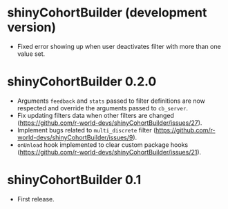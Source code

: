 # shinyCohortBuilder (development version)

* Fixed error showing up when user deactivates filter with more than one value set.

# shinyCohortBuilder 0.2.0 

* Arguments `feedback` and `stats` passed to filter definitions are now respected and override the arguments passed to `cb_server`.
* Fix updating filters data when other filters are changed (https://github.com/r-world-devs/shinyCohortBuilder/issues/27).
* Implement bugs related to `multi_discrete` filter (https://github.com/r-world-devs/shinyCohortBuilder/issues/9).
* `onUnload` hook implemented to clear custom package hooks (https://github.com/r-world-devs/shinyCohortBuilder/issues/21).

# shinyCohortBuilder 0.1

* First release.
